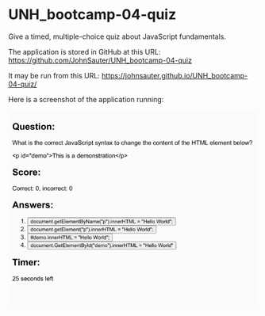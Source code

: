 # UNH_bootcamp-04-quiz
Give a timed, multiple-choice quiz about JavaScript fundamentals.

The application is stored in GitHub at this URL: 
https://github.com/JohnSauter/UNH_bootcamp-04-quiz

It may be run from this URL: https://johnsauter.github.io/UNH_bootcamp-04-quiz/

Here is a screenshot of the application running:

![Coding Quiz screenshot](./assets/Coding_Quiz.png)
